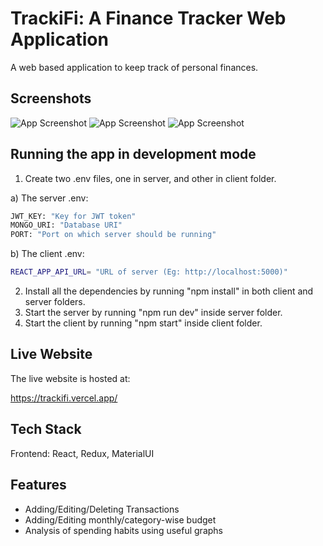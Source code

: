 
# TrackiFi: A Finance Tracker Web Application

A web based application to keep track of personal finances. 


## Screenshots

![App Screenshot](https://snipboard.io/72LnSg.jpg)
![App Screenshot](https://snipboard.io/6eF1tI.jpg)
![App Screenshot](https://snipboard.io/q9ncHo.jpg)



## Running the app in development mode

1. Create two .env files, one in server, and other in client folder.


a) The server .env:

```bash
JWT_KEY: "Key for JWT token"
MONGO_URI: "Database URI"
PORT: "Port on which server should be running"
```

b) The client .env:

```bash
REACT_APP_API_URL= "URL of server (Eg: http://localhost:5000)"
```
2. Install all the dependencies by running "npm install" in both client and server folders.
3. Start the server by running "npm run dev" inside server folder.
4. Start the client by running "npm start" inside client folder.

## Live Website

The live website is hosted at:

https://trackifi.vercel.app/



## Tech Stack

Frontend: React, Redux, MaterialUI




## Features

- Adding/Editing/Deleting Transactions
- Adding/Editing monthly/category-wise budget
- Analysis of spending habits using useful graphs


